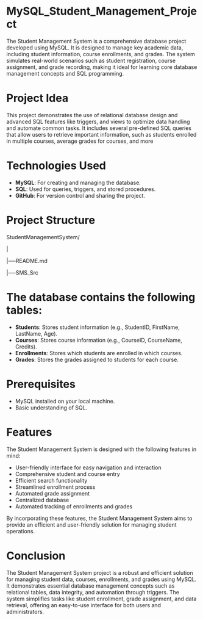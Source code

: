 # MySQL_Student_Management_Project
The Student Management System is a comprehensive database project developed using MySQL. It is designed to manage key academic data, including student information, course enrollments, and grades. The system simulates real-world scenarios such as student registration, course assignment, and grade recording, making it ideal for learning core database management concepts and SQL programming.

# Project Idea
This project demonstrates the use of relational database design and advanced SQL features like triggers, and views to optimize data handling and automate common tasks. It includes several pre-defined SQL queries that allow users to retrieve important information, such as students enrolled in multiple courses, average grades for courses, and more

# Technologies Used
- **MySQL**: For creating and managing the database.
- **SQL**: Used for queries, triggers, and stored procedures.
- **GitHub**: For version control and sharing the project.

# Project Structure
StudentManagementSystem/

|

|──README.md

|──SMS_Src

# The database contains the following tables:
- **Students**: Stores student information (e.g., StudentID, FirstName, LastName, Age).
- **Courses**: Stores course information (e.g., CourseID, CourseName, Credits).
- **Enrollments**: Stores which students are enrolled in which courses.
- **Grades**: Stores the grades assigned to students for each course.

# Prerequisites
- MySQL installed on your local machine.
- Basic understanding of SQL.

# Features
The Student Management System is designed with the following features in mind:
- User-friendly interface for easy navigation and interaction
- Comprehensive student and course entry
- Efficient search functionality
- Streamlined enrollment process
- Automated grade assignment
- Centralized database
- Automated tracking of enrollments and grades

By incorporating these features, the Student Management System aims to provide an efficient and user-friendly solution for managing student operations.

# Conclusion
The Student Management System project is a robust and efficient solution for managing student data, courses, enrollments, and grades using MySQL. It demonstrates essential database management concepts such as relational tables, data integrity, and automation through triggers. The system simplifies tasks like student enrollment, grade assignment, and data retrieval, offering an easy-to-use interface for both users and administrators.

